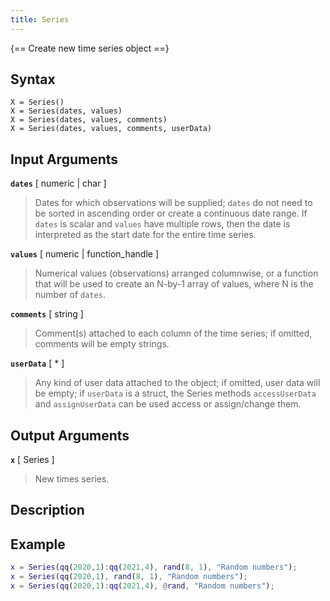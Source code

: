```yaml
---
title: Series
---
```


{== Create new time series object ==}


## Syntax

    X = Series()
    X = Series(dates, values)
    X = Series(dates, values, comments)
    X = Series(dates, values, comments, userData)


## Input Arguments

__`dates`__ [ numeric | char ] 
> 
> Dates for which observations will be supplied; `dates` do not need to be
> sorted in ascending order or create a continuous date range. If `dates`
> is scalar and `values` have multiple rows, then the date is interpreted
> as the start date for the entire time series.
> 

__`values`__ [ numeric | function_handle ] 
> 
> Numerical values (observations) arranged columnwise, or a function that
> will be used to create an N-by-1 array of values, where N is the number
> of `dates`.
> 

__`comments`__ [ string ] 
> 
> Comment(s) attached to each column of the time series; if omitted,
> comments will be empty strings.
> 

__`userData`__ [ * ] 
> 
> Any kind of user data attached to the object; if omitted, user data will
> be empty; if `userData` is a struct, the Series methods `accessUserData`
> and `assignUserData` can be used access or assign/change them.
> 

## Output Arguments

__`x`__ [ Series ] 
> 
> New times series.
> 

## Description


## Example

```matlab
x = Series(qq(2020,1):qq(2021,4), rand(8, 1), "Random numbers");
x = Series(qq(2020,1), rand(8, 1), "Random numbers");
x = Series(qq(2020,1):qq(2021,4), @rand, "Random numbers");
```

